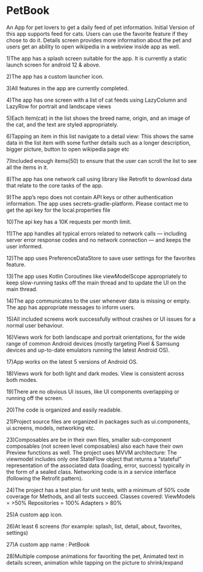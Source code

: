 # PetBook
An App for pet lovers to get a daily feed of pet information. Initial Version of this app supports feed for cats. Users can use the favorite feature if they chose to do it. Details screen provides more information about the pet and users get an ability to open wikipedia in a webview inside app as well.

1)The app has a splash screen suitable for the app. It is currently a static launch screen for android 12 & above.

2)The app has a custom launcher icon.

3)All features in the app are currently completed. 

4)The app has one screen with a list of cat feeds using LazyColumn and LazyRow for portrait and landscape views

5)Each item(cat) in the list shows the breed name, origin, and an image of the cat, and the text are styled appropriately.

6)Tapping an item in this list navigate to a detail view: This shows the same data in the list item with some further details such as a longer description, bigger picture, button to open wikipedia page etc

7)Included enough items(50) to ensure that the user can scroll the list to see all the items in it. 

8)The app has one network call using library like Retrofit to download data that relate to the core tasks of the app.

9)The app’s repo does not contain API keys or other authentication information. The app uses secrets-gradle-platform. Please contact me to get the api key for the local.properties file

10)The api key has a 10K requests per month limit.

11)The app handles all typical errors related to network calls — including server error response codes and no network connection — and keeps the user informed.  

12)The app uses PreferenceDataStore to save user settings for the favorites feature.

13)The app uses Kotlin Coroutines like viewModelScope appropriately to keep slow-running tasks off the main thread and to update the UI on the main thread.

14)The app communicates to the user whenever data is missing or empty. The app has appropriate messages to inform users.

15)All included screens work successfully without crashes or UI issues for a normal user behaviour.

16)Views work for both landscape and portrait orientations, for the wide range of common Android devices (mostly targeting Pixel & Samsung devices and up-to-date emulators running the latest Android OS).

17)App works on the latest 5 versions of Android OS. 

18)Views work for both light and dark modes. View is consistent across both modes.

19)There are no obvious UI issues, like UI components overlapping or running off the screen.

20)The code is organized and easily readable.

21)Project source files are organized in packages such as ui.components, ui.screens, models, networking etc.

23)Composables are be in their own files, smaller sub-component composables (not screen level composables) also each have their own Preview functions as well.
The project uses MVVM architecture: The viewmodel includes only one StateFlow object that returns a “stateful” representation of the associated data (loading, error, success) typically in the form of a sealed class. Networking code is in a service interface (following the Retrofit pattern).

24)The project has a test plan for unit tests, with a minimum of 50% code coverage for Methods, and all tests succeed. 
Classes covered:
ViewModels = >50%
Repositories = 100%
Adapters > 80%

25)A custom app icon.

26)At least 6 screens (for example: splash, list, detail, about, favorites, settings)

27)A custom app name : PetBook

28)Multiple compose animations for favoriting the pet, Animated text in details screen, animation while tapping on the picture to shrink/expand

